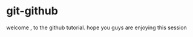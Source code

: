 # git-github
<html>
<head>
<title> this is the github tutorial</title>
</head>
<body>
welcome , to the github tutorial. hope you guys are enjoying this session
</body>
</html>
